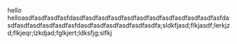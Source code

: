 hello  helloasdfasdfasdfasfdasdfasdfasdfasdfasdfasdfasdfasdfasdfasdfasdfasfdasdfasdfasdfasdfasdfasfdasdfasdfasdfasdfasdfasdfa;sldkfjasd;flkjasdf;lerkjzd;flkjeqr;lzkdjad;fglkjert;ldksfjg;slfkj
